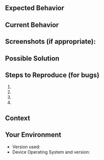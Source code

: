 <!--- Provide a general summary of the issue in the Title above -->

## Expected Behavior
<!--- If you're describing a bug, explain what should happen -->
<!--- If you're suggesting a change/improvement, explain how it should work, propose a timeline -->

## Current Behavior
<!--- If describing a bug, explain what happens instead of the expected behavior -->
<!--- If suggesting a change/improvement, explain the difference from current behavior -->

## Screenshots (if appropriate):

## Possible Solution
<!--- Not obligatory, but suggest a fix/reason for the bug, -->
<!--- or ideas how to implement the addition or change -->

## Steps to Reproduce (for bugs)
<!--- Provide a link to a live example, or an unambiguous set of steps to -->
<!--- reproduce this bug. Include code to reproduce, if relevant -->
1.
2.
3.
4.

## Context
<!--- How has this issue affected you? What are you trying to accomplish? -->
<!--- Providing context helps come up with a solution that is most useful in the real world -->

## Your Environment
<!--- Include as many relevant details about the environment you experienced the bug in -->
* Version used:
* Device Operating System and version:
